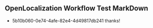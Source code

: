 ## OpenLocalization Workflow Test MarkDown
* 5b10b060-0e74-4afe-82e4-4d49817db241 thanks!

<!--HONumber=Aug16_HO4-->


